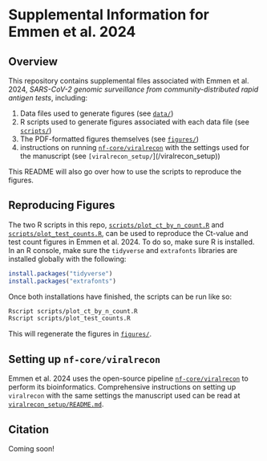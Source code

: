 # Supplemental Information for Emmen et al. 2024

## Overview

This repository contains supplemental files associated with Emmen et al. 2024, _SARS-CoV-2 genomic surveillance from community-distributed rapid antigen tests_, including:

1. Data files used to generate figures (see [`data/`](/data))
2. R scripts used to generate figures associated with each data file (see [`scripts/`](/scripts))
3. The PDF-formatted figures themselves (see [`figures/`](/figures))
4. instructions on running [`nf-core/viralrecon`](https://nf-co.re/viralrecon/2.6.0/) with the settings used for the manuscript (see `[viralrecon_setup/`](/viralrecon_setup))

This README will also go over how to use the scripts to reproduce the figures.

## Reproducing Figures

The two R scripts in this repo, [`scripts/plot_ct_by_n_count.R`](/scripts/plot_ct_by_n_count.R) and [`scripts/plot_test_counts.R`](/scripts/plot_test_counts.R), can be used to reproduce the Ct-value and test count figures in Emmen et al. 2024. To do so, make sure R is installed. In an R console, make sure the `tidyverse` and `extrafonts` libraries are installed globally with the following:

```r
install.packages("tidyverse")
install.packages("extrafonts")
```

Once both installations have finished, the scripts can be run like so:

```bash
Rscript scripts/plot_ct_by_n_count.R
Rscript scripts/plot_test_counts.R
```

This will regenerate the figures in [`figures/`](/figures).

## Setting up `nf-core/viralrecon`

Emmen et al. 2024 uses the open-source pipeline [`nf-core/viralrecon`](https://nf-co.re/viralrecon/2.6.0/) to perform its bioinformatics. Comprehensive instructions on setting up `viralrecon` with the same settings the manuscript used can be read at [`viralrecon_setup/README.md`](/viralrecon_setup/README.md).

## Citation

Coming soon!
